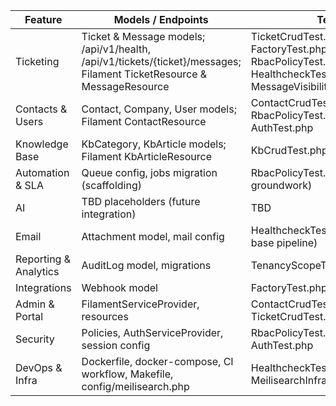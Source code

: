 | Feature | Models / Endpoints | Tests |
| --- | --- | --- |
| Ticketing | Ticket & Message models; /api/v1/health, /api/v1/tickets/{ticket}/messages; Filament TicketResource & MessageResource | TicketCrudTest.php, FactoryTest.php, RbacPolicyTest.php, HealthcheckTest.php, MessageVisibilityTest.php |
| Contacts & Users | Contact, Company, User models; Filament ContactResource | ContactCrudTest.php, RbacPolicyTest.php, AuthTest.php |
| Knowledge Base | KbCategory, KbArticle models; Filament KbArticleResource | KbCrudTest.php |
| Automation & SLA | Queue config, jobs migration (scaffolding) | RbacPolicyTest.php (permissions groundwork) |
| AI | TBD placeholders (future integration) | TBD |
| Email | Attachment model, mail config | HealthcheckTest.php (ensures base pipeline) |
| Reporting & Analytics | AuditLog model, migrations | TenancyScopeTest.php |
| Integrations | Webhook model | FactoryTest.php |
| Admin & Portal | FilamentServiceProvider, resources | ContactCrudTest.php, TicketCrudTest.php |
| Security | Policies, AuthServiceProvider, session config | RbacPolicyTest.php, AuthTest.php |
| DevOps & Infra | Dockerfile, docker-compose, CI workflow, Makefile, config/meilisearch.php | HealthcheckTest.php (runtime), MeilisearchInfrastructureTest.php |
